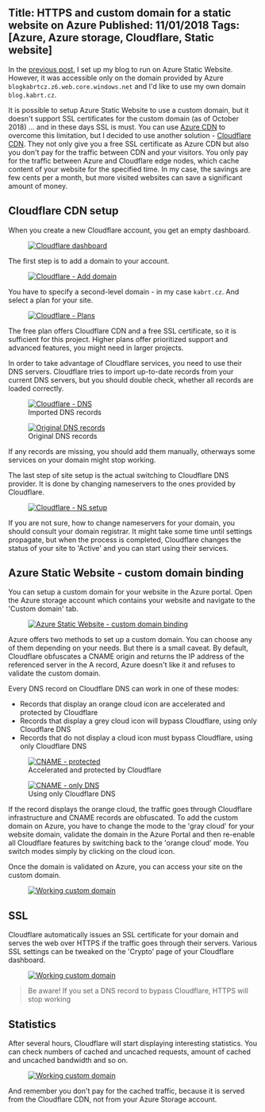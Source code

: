 Title: HTTPS and custom domain for a static website on Azure
Published: 11/01/2018
Tags: [Azure, Azure storage, Cloudflare, Static website]
---

In the [previous post](/posts/2018-10-hosting-static-website-on-azure), I set up my blog to run on Azure Static Website. However, it was accessible only on the domain provided by Azure `blogkabrtcz.z6.web.core.windows.net` and I'd like to use my own domain `blog.kabrt.cz`.

It is possible to setup Azure Static Website to use a custom domain, but it doesn't support SSL certificates for the custom domain (as of October 2018) ... and in these days SSL is must. You can use [Azure CDN](https://azure.microsoft.com/en-us/services/cdn) to overcome this limitation, but I decided to use another solution - [Cloudflare CDN](https://www.cloudflare.com/). They not only give you a free SSL certificate as Azure CDN but also you don't pay for the traffic between CDN and your visitors. You only pay for the traffic between Azure and Cloudflare edge nodes, which cache content of your website for the specified time. In my case, the savings are few cents per a month, but more visited websites can save a significant amount of money.

## Cloudflare CDN setup

When you create a new Cloudflare account, you get an empty dashboard. 

<figure class="figure w-100 text-center">
    <a href="/content/2018-10-custom-domain-https-for-static-website/01-dashboard.png" data-toggle="lightbox" data-gallery="2018-11-01-post">
        <img src="/content/2018-10-custom-domain-https-for-static-website/01-dashboard_t.png" class="figure-img img-fluid" alt="Cloudflare dashboard">
    </a>
</figure>

The first step is to add a domain to your account.

<figure class="figure w-100 text-center">
    <a href="/content/2018-10-custom-domain-https-for-static-website/02-add-domain.png" data-toggle="lightbox" data-gallery="2018-11-01-post">
        <img src="/content/2018-10-custom-domain-https-for-static-website/02-add-domain_t.png" class="figure-img img-fluid" alt="Cloudflare - Add domain">
    </a>
</figure>

You have to specify a second-level domain - in my case `kabrt.cz`. And select a plan for your site.

<figure class="figure w-100 text-center">
    <a href="/content/2018-10-custom-domain-https-for-static-website/03-plan.png" data-toggle="lightbox" data-gallery="2018-11-01-post">
        <img src="/content/2018-10-custom-domain-https-for-static-website/03-plan_t.png" class="figure-img img-fluid" alt="Cloudflare - Plans">
    </a>
</figure>

The free plan offers Cloudflare CDN and a free SSL certificate, so it is sufficient for this project. Higher plans offer prioritized support and advanced features, you might need in larger projects.

In order to take advantage of Cloudflare services, you need to use their DNS servers. Cloudflare tries to import up-to-date records from your current DNS servers, but you should double check, whether all records are loaded correctly.

<figure class="figure w-100 text-center">
    <a href="/content/2018-10-custom-domain-https-for-static-website/04-dns.png" data-toggle="lightbox" data-gallery="2018-11-01-post">
        <img src="/content/2018-10-custom-domain-https-for-static-website/04-dns_t.png" class="figure-img img-fluid" alt="Cloudflare - DNS">
    </a>
    <figcaption class="figure-caption text-center">Imported DNS records</figcaption>
</figure>

<figure class="figure w-100 text-center">
    <a href="/content/2018-10-custom-domain-https-for-static-website/05-dns-orig.png" data-toggle="lightbox" data-gallery="2018-11-01-post">
        <img src="/content/2018-10-custom-domain-https-for-static-website/05-dns-orig_t.png" class="figure-img img-fluid" alt="Original DNS records">
    </a>
    <figcaption class="figure-caption text-center">Original DNS records</figcaption>
</figure>

If any records are missing, you should add them manually, otherways some services on your domain might stop working.

The last step of site setup is the actual switching to Cloudflare DNS provider. It is done by changing nameservers to the ones provided by Cloudflare.

<figure class="figure w-100 text-center">
    <a href="/content/2018-10-custom-domain-https-for-static-website/06-ns.png" data-toggle="lightbox" data-gallery="2018-11-01-post">
        <img src="/content/2018-10-custom-domain-https-for-static-website/06-ns_t.png" class="figure-img img-fluid" alt="Cloudflare - NS setup">
    </a>
</figure>

If you are not sure, how to change nameservers for your domain, you should consult your domain registrar. It might take some time until settings propagate, but when the process is completed, Cloudflare changes the status of your site to 'Active' and you can start using their services.

## Azure Static Website - custom domain binding

You can setup a custom domain for your website in the Azure portal. Open the Azure storage account which contains your website and navigate to the 'Custom domain' tab.

<figure class="figure w-100 text-center">
    <a href="/content/2018-10-custom-domain-https-for-static-website/07-custom-domain.png" data-toggle="lightbox" data-gallery="2018-11-01-post">
        <img src="/content/2018-10-custom-domain-https-for-static-website/07-custom-domain_t.png" class="figure-img img-fluid" alt="Azure Static Website - custom domain binding">
    </a>
</figure>

Azure offers two methods to set up a custom domain. You can choose any of them depending on your needs. But there is a small caveat. By default, Cloudflare obfuscates a CNAME origin and returns the IP address of the referenced server in the A record, Azure doesn't like it and refuses to validate the custom domain.

Every DNS record on Cloudflare DNS can work in one of these modes:

* Records that display an orange cloud icon are accelerated and protected by Cloudflare
* Records that display a grey cloud icon will bypass Cloudflare, using only Cloudflare DNS
* Records that do not display a cloud icon must bypass Cloudflare, using only Cloudflare DNS

<p></p>

<figure class="figure w-100 text-center">
    <a href="/content/2018-10-custom-domain-https-for-static-website/cname-orange.png" data-toggle="lightbox" data-gallery="2018-11-01-post">
        <img src="/content/2018-10-custom-domain-https-for-static-website/cname-orange.png" class="figure-img img-fluid" alt="CNAME - protected">
    </a>
    <figcaption class="figure-caption text-center">Accelerated and protected by Cloudflare</figcaption>
</figure>

<figure class="figure w-100 text-center">
    <a href="/content/2018-10-custom-domain-https-for-static-website/cname-gray.png" data-toggle="lightbox" data-gallery="2018-11-01-post">
        <img src="/content/2018-10-custom-domain-https-for-static-website/cname-gray.png" class="figure-img img-fluid" alt="CNAME - only DNS">
    </a>
    <figcaption class="figure-caption text-center">Using only Cloudflare DNS</figcaption>
</figure>

If the record displays the orange cloud, the traffic goes through Cloudflare infrastructure and CNAME records are obfuscated. To add the custom domain on Azure, you have to change the mode to the 'gray cloud' for your website domain, validate the domain in the Azure Portal and then re-enable all Cloudflare features by switching back to the 'orange cloud' mode. You switch modes simply by clicking on the cloud icon. 

Once the domain is validated on Azure, you can access your site on the custom domain.

<figure class="figure w-100 text-center">
    <a href="/content/2018-10-custom-domain-https-for-static-website/08-working-domain.png" data-toggle="lightbox" data-gallery="2018-11-01-post">
        <img src="/content/2018-10-custom-domain-https-for-static-website/08-working-domain_t.png" class="figure-img img-fluid" alt="Working custom domain">
    </a>
</figure>

## SSL

Cloudflare automatically issues an SSL certificate for your domain and serves the web over HTTPS if the traffic goes through their servers. Various SSL settings can be tweaked on the 'Crypto' page of your Cloudflare dashboard.

<figure class="figure w-100 text-center">
    <a href="/content/2018-10-custom-domain-https-for-static-website/09-crypto.png" data-toggle="lightbox" data-gallery="2018-11-01-post">
        <img src="/content/2018-10-custom-domain-https-for-static-website/09-crypto_t.png" class="figure-img img-fluid" alt="Working custom domain">
    </a>
</figure>


> Be aware! If you set a DNS record to bypass Cloudflare, HTTPS will stop working

## Statistics

After several hours, Cloudflare will start displaying interesting statistics. You can check numbers of cached and uncached requests, amount of cached and uncached bandwidth and so on. 

<figure class="figure w-100 text-center">
    <a href="/content/2018-10-custom-domain-https-for-static-website/10-analytics.png" data-toggle="lightbox" data-gallery="2018-11-01-post">
        <img src="/content/2018-10-custom-domain-https-for-static-website/10-analytics_t.png" class="figure-img img-fluid" alt="Working custom domain">
    </a>
</figure>

And remember you don't pay for the cached traffic, because it is served from the Cloudflare CDN, not from your Azure Storage account.